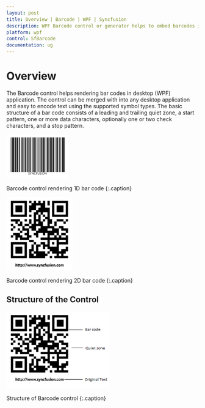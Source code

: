 ```yaml
---
layout: post
title: Overview | Barcode | WPF | Syncfusion
description: WPF Barcode control or generator helps to embed barcodes into your .NET application. It is fully customizable and supports all barcode formats.
platform: wpf
control: SfBarcode
documentation: ug
---
```


# Overview

The Barcode control helps rendering bar codes in desktop (WPF) application. The control can be merged with into any desktop application and easy to encode text using the supported symbol types. The basic structure of a bar code consists of a leading and trailing quiet zone, a start pattern, one or more data characters, optionally one or two check characters, and a stop pattern. 

![Barcode - Overview](Overview_images/Overview_img1.png)

Barcode control rendering 1D bar code
{:.caption}


![Barcode - Overview](Overview_images/Overview_img2.png)


Barcode control rendering 2D bar code
{:.caption}

## Structure of the Control

![Barcode - Overview](Overview_images/Overview_img3.png)

Structure of Barcode control
{:.caption}
